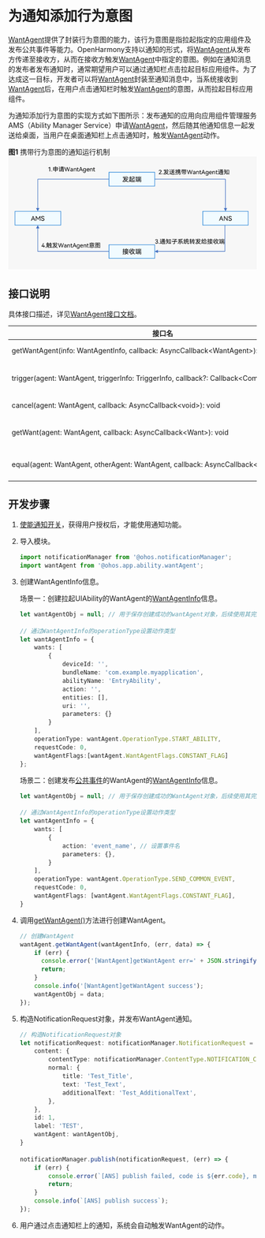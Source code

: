 # 为通知添加行为意图

[WantAgent](../reference/apis/js-apis-app-ability-wantAgent.md)提供了封装行为意图的能力，该行为意图是指拉起指定的应用组件及发布公共事件等能力。OpenHarmony支持以通知的形式，将[WantAgent](../reference/apis/js-apis-app-ability-wantAgent.md)从发布方传递至接收方，从而在接收方触发[WantAgent](../reference/apis/js-apis-app-ability-wantAgent.md)中指定的意图。例如在通知消息的发布者发布通知时，通常期望用户可以通过通知栏点击拉起目标应用组件。为了达成这一目标，开发者可以将[WantAgent](../reference/apis/js-apis-app-ability-wantAgent.md)封装至通知消息中，当系统接收到[WantAgent](../reference/apis/js-apis-app-ability-wantAgent.md)后，在用户点击通知栏时触发[WantAgent](../reference/apis/js-apis-app-ability-wantAgent.md)的意图，从而拉起目标应用组件。

为通知添加行为意图的实现方式如下图所示：发布通知的应用向应用组件管理服务AMS（Ability Manager Service）申请[WantAgent](../reference/apis/js-apis-app-ability-wantAgent.md)，然后随其他通知信息一起发送给桌面，当用户在桌面通知栏上点击通知时，触发[WantAgent](../reference/apis/js-apis-app-ability-wantAgent.md)动作。

  **图1** 携带行为意图的通知运行机制  
![notification-with-wantagent](figures/notification-with-wantagent.png)


## 接口说明

具体接口描述，详见[WantAgent接口文档](../reference/apis/js-apis-app-ability-wantAgent.md)。

| **接口名** | **描述** |
| -------- | -------- |
| getWantAgent(info:&nbsp;WantAgentInfo,&nbsp;callback:&nbsp;AsyncCallback&lt;WantAgent&gt;):&nbsp;void | 创建WantAgent。 |
| trigger(agent:&nbsp;WantAgent,&nbsp;triggerInfo:&nbsp;TriggerInfo,&nbsp;callback?:&nbsp;Callback&lt;CompleteData&gt;):&nbsp;void | 触发WantAgent意图。 |
| cancel(agent:&nbsp;WantAgent,&nbsp;callback:&nbsp;AsyncCallback&lt;void&gt;):&nbsp;void | 取消WantAgent。 |
| getWant(agent:&nbsp;WantAgent,&nbsp;callback:&nbsp;AsyncCallback&lt;Want&gt;):&nbsp;void | 获取WantAgent的want。 |
| equal(agent:&nbsp;WantAgent,&nbsp;otherAgent:&nbsp;WantAgent,&nbsp;callback:&nbsp;AsyncCallback&lt;boolean&gt;):&nbsp;void | 判断两个WantAgent实例是否相等。 |


## 开发步骤

1. [使能通知开关](notification-enable.md)，获得用户授权后，才能使用通知功能。

2. 导入模块。

   ```typescript
   import notificationManager from '@ohos.notificationManager';
   import wantAgent from '@ohos.app.ability.wantAgent';
   ```

3. 创建WantAgentInfo信息。

   场景一：创建拉起UIAbility的WantAgent的[WantAgentInfo](../reference/apis/js-apis-inner-wantAgent-wantAgentInfo.md)信息。

   ```typescript
   let wantAgentObj = null; // 用于保存创建成功的wantAgent对象，后续使用其完成触发的动作。
   
   // 通过WantAgentInfo的operationType设置动作类型
   let wantAgentInfo = {
       wants: [
           {
               deviceId: '',
               bundleName: 'com.example.myapplication',
               abilityName: 'EntryAbility',
               action: '',
               entities: [],
               uri: '',
               parameters: {}
           }
       ],
       operationType: wantAgent.OperationType.START_ABILITY,
       requestCode: 0,
       wantAgentFlags:[wantAgent.WantAgentFlags.CONSTANT_FLAG]
   };
   ```

   场景二：创建发布[公共事件](../application-models/common-event-overview.md)的WantAgent的[WantAgentInfo](../reference/apis/js-apis-inner-wantAgent-wantAgentInfo.md)信息。

   ```typescript
   let wantAgentObj = null; // 用于保存创建成功的WantAgent对象，后续使用其完成触发的动作。
   
   // 通过WantAgentInfo的operationType设置动作类型
   let wantAgentInfo = {
       wants: [
           {
               action: 'event_name', // 设置事件名
               parameters: {},
           }
       ],
       operationType: wantAgent.OperationType.SEND_COMMON_EVENT,
       requestCode: 0,
       wantAgentFlags: [wantAgent.WantAgentFlags.CONSTANT_FLAG],
   }
   ```

4. 调用[getWantAgent()](../reference/apis/js-apis-app-ability-wantAgent.md#wantagentgetwantagent)方法进行创建WantAgent。

   ```typescript
   // 创建WantAgent
   wantAgent.getWantAgent(wantAgentInfo, (err, data) => {
       if (err) {
         console.error('[WantAgent]getWantAgent err=' + JSON.stringify(err));
         return;
       }
       console.info('[WantAgent]getWantAgent success');
       wantAgentObj = data;
   });
   ```

5. 构造NotificationRequest对象，并发布WantAgent通知。

   ```typescript
   // 构造NotificationRequest对象
   let notificationRequest: notificationManager.NotificationRequest = {
       content: {
           contentType: notificationManager.ContentType.NOTIFICATION_CONTENT_BASIC_TEXT,
           normal: {
               title: 'Test_Title',
               text: 'Test_Text',
               additionalText: 'Test_AdditionalText',
           },
       },
       id: 1,
       label: 'TEST',
       wantAgent: wantAgentObj,
   }
   
   notificationManager.publish(notificationRequest, (err) => {
       if (err) {
           console.error(`[ANS] publish failed, code is ${err.code}, message is ${err.message}`);
           return;
       }
       console.info(`[ANS] publish success`);
   });
   ```

6. 用户通过点击通知栏上的通知，系统会自动触发WantAgent的动作。
